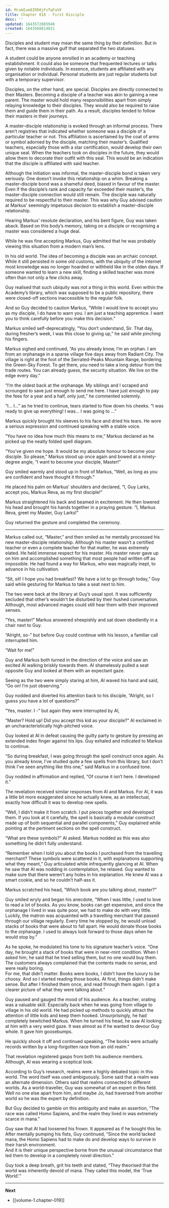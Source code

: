```yaml
---
id: MrakEum8IRD0jFvTqFaVX
title: Chapter 018 - First Disciple
desc: ''
updated: 1643572085948
created: 1643568814021
---
```


Disciples and student may mean the same thing by their definition. But in fact, there was a massive gulf that separated the two statuses.

A student could be anyone enrolled in an academy or teaching establishment. It could also be someone that frequented lectures or talks given by notable individuals. In essence, students are affiliated with any organisation or individual. Personal students are just regular students but with a temporary supervisor.

Disciples, on the other hand, are special. Disciples are directly connected to their Masters. Becoming a disciple of a teacher was akin to gaining a new parent. The master would hold many responsibilities apart from simply relaying knowledge to their disciples. They would also be required to raise them and guide them in their path. As a result, disciples tended to follow their masters in their journeys.

A master-disciple relationship is evoked through an informal process. There aren’t registries that indicated whether someone was a disciple of a particular teacher or not. This affiliation is ascertained by the coat of arms or symbol adorned by the disciple, matching their master’s. Qualified teachers, especially those with a star certification, would develop their own unique seal. When the teachers took on disciples in the future, they would allow them to decorate their outfit with this seal. This would be an indication that the disciple is affiliated with said teacher.

Although the initiation was informal, the master-disciple bond is taken very seriously. One doesn’t invoke this relationship on a whim. Breaking a master-disciple bond was a shameful deed, biased in favour of the master. Even if the disciple’s rank and capacity far exceeded their master’s, the master-disciple connection would still remain. The disciple was naturally required to be respectful to their master. This was why Guy advised caution at Markus’ seemingly impetuous decision to establish a master-disciple relationship.

Hearing Markus’ resolute declaration, and his bent figure, Guy was taken aback. Based on this body’s memory, taking on a disciple or recognising a master was considered a huge deal.

While he was fine accepting Markus, Guy admitted that he was probably viewing this situation from a modern man’s lens.

In his old world. The idea of becoming a disciple was an archaic concept. While it still persisted in some old customs, with the ubiquity of the internet most knowledge was no longer hoarded or withheld like in the olden days. If someone wanted to learn a new skill, finding a skilled teacher was more often than not only a few clicks away. 

Guy realised that such ubiquity was not a thing in this world. Even within the Academy’s library, which was supposed to be a public repository, there were closed-off sections inaccessible to the regular folk.

And so Guy decided to caution Markus, “While I would love to accept you as my disciple, I do have to warn you. I am just a teaching apprentice. I want you to think carefully before you make this decision.”

Markus smiled self-deprecatingly, “You don’t understand, Sir. That day, during fresher’s week, I was this close to giving up,” he said while pinching his fingers.

Markus sighed and continued, “As you already know, I’m an orphan. I am from an orphanage in a sparse village five days away from Radiant City. The village is right at the foot of the Serrated-Peaks Mountain Range, bordering the Green-Sky Forest. To get there, you need to take a long detour from the trade routes. You can already guess, the security situation. We live on the edge every day.”

“I’m the oldest back at the orphanage. My siblings and I scraped and scrounged to save just enough to send me here. I have just enough to pay the fees for a year and a half, only just,” he commented solemnly.

“I… I…” as he tried to continue, tears started to flow down his cheeks. “I was ready to give up everything! I was… I was going to …”

Markus quickly brought his sleeves to his face and dried his tears. He wore a serious expression and continued speaking with a stable voice.

“You have no idea how much this means to me,” Markus declared as he picked up the neatly folded spell diagram.

“You’ve given me hope. It would be my absolute honour to become your disciple. So please,” Markus stood up once again and bowed at a ninety-degree angle, “I want to become your disciple, Master!”

Guy smiled warmly and stood up in front of Markus, “Well, as long as you are confident and have thought it through.”

He placed his palm on Markus’ shoulders and declared, “I, Guy Larks, accept you, Markus Reva, as my first disciple!”

Markus straightened his back and beamed in excitement. He then lowered his head and brought his hands together in a praying gesture. “I, Markus Reva, greet my Master, Guy Larks!”

Guy returned the gesture and completed the ceremony.

____

Markus called out, “Master,” and then smiled as he mentally processed his new master-disciple relationship. Although his master wasn’t a certified teacher or even a complete teacher for that matter, he was extremely elated. He held immense respect for his master. His master never gave up on him and accomplished something that most people had written off as impossible. He had found a way for Markus, who was magically inept, to advance in his cultivation.

“Sit, sit! I hope you had breakfast? We have a lot to go through today,” Guy said while gesturing for Markus to take a seat next to him.

The two were back at the library at Guy’s usual spot. It was sufficiently secluded that other’s wouldn’t be disturbed by their hushed conversation. Although, most advanced mages could still hear them with their improved senses.

“Yes, master!” Markus answered sheepishly and sat down obediently in a chair next to Guy.

“Alright, so-” but before Guy could continue with his lesson, a familiar call interrupted him.

“Wait for me!”

Guy and Markus both turned in the direction of the voice and saw an excited Al walking briskly towards them. Al shamelessly pulled a seat opposite Guy and looked at them with an expectant gaze.

Seeing as the two were simply staring at him, Al waved his hand and said, “Go on! I’m just observing.”

Guy nodded and diverted his attention back to his disciple, “Alright, so I guess you have a lot of questions?”

“Yes, master. I -” but again they were interrupted by Al,

“Master? Hold up! Did you accept this kid as your disciple?” Al exclaimed in an uncharacteristically high-pitched voice.

Guy looked at Al in defeat causing the guilty party to gesture by pressing an extended index finger against his lips. Guy exhaled and indicated to Markus to continue.

“So during breakfast, I was going through the spell construct once again. As you already know, I’ve studied quite a few spells from this library, but I don’t think I’ve seen anything like this one,” said Markus in a confused tone.

Guy nodded in affirmation and replied, “Of course it isn’t here. I developed it.”

The revelation received similar responses from Al and Markus. For Al, it was a little bit more exaggerated since he actually knew, as an intellectual, exactly how difficult it was to develop new spells.

“Well, I didn’t make it from scratch. I put pieces together and developed them. If you look at it carefully, the spell is basically a modular construct made up of both sequential and parallel components,” Guy explained while pointing at the pertinent sections on the spell construct.

“What are these symbols?” Al asked. Markus nodded as this was also something he didn’t fully understand.

“Remember when I told you about the books I purchased from the travelling merchant? These symbols were scattered in it, with explanations supporting what they meant,” Guy articulated while infrequently glancing at Al. When he saw that Al was nodding in contemplation, he relaxed. Guy wanted to make sure that there weren’t any holes in his explanation. He knew Al was a smart cookie, and so he couldn’t half-ass it.

Markus scratched his head, “Which book are you talking about, master?”

Guy smiled wryly and began his anecdote, “When I was little, I used to love to read a lot of books. As you know, books can get expensive, and since the orphanage I lived in was quite poor, we had to make do with very little. Luckily, the matron was acquainted with a travelling merchant that passed through our village regularly. Every time he stopped by, he would unload stacks of books that were about to fall apart. He would donate those books to the orphanage. I used to always look forward to those days when he would stop by.”

As he spoke, he modulated his tone to his signature teacher’s voice. “One day, he brought a stack of books that were in near-mint condition. When I asked him, he said that he tried selling them, but no one would buy them. The customers always complained that the contents made no sense, and were really boring.  
For me, that didn’t matter. Books were books, I didn’t have the luxury to be choosy. And so I started reading those books. At first, things didn’t make sense. But after I finished them once, and read through them again. I got a clearer picture of what they were talking about.”

Guy paused and gauged the mood of his audience. As a teacher, orating was a valuable skill. Especially back when he was going from village to village in his old world. He had picked up methods to quickly attract the attention of little kids and keep them hooked. Unsurprisingly, he had completely bewitched Markus. When he turned his head, he saw Al looking at him with a very weird gaze. It was almost as if he wanted to devour Guy whole. It gave him goosebumps. 

He quickly shook it off and continued speaking, “The books were actually records written by a long-forgotten race from an old realm.”

That revelation registered gasps from both his audience members. Although, Al was wearing a sceptical look.

According to Guy’s research, realms were a highly debated topic in this world. The word itself was used ambiguously. Some said that a realm was an alternate dimension. Others said that realms connected to different worlds. As a world-traveller, Guy was somewhat of an expert in this field. Well no one else apart from him, and maybe Jo, had traversed from another world so he was the expert by definition. 

But Guy decided to gamble on this ambiguity and make an assertion, “The race was called Homo Sapiens, and the realm they lived in was extremely scarce in mana.”

Guy saw that Al had loosened his frown. It appeared as if he bought this lie. After mentally pumping his fists, Guy continued, “Since the world lacked mana, the Homo Sapiens had to make do and develop ways to survive in their harsh environment.  
And it is their unique perspective borne from the unusual circumstance that led them to develop in a completely novel direction.”

Guy took a deep breath, grit his teeth and stated, “They theorised that the world was inherently devoid of mana. They called this model, the ‘True World’.”

____

**Next**
* [[volume-1.chapter-019]]